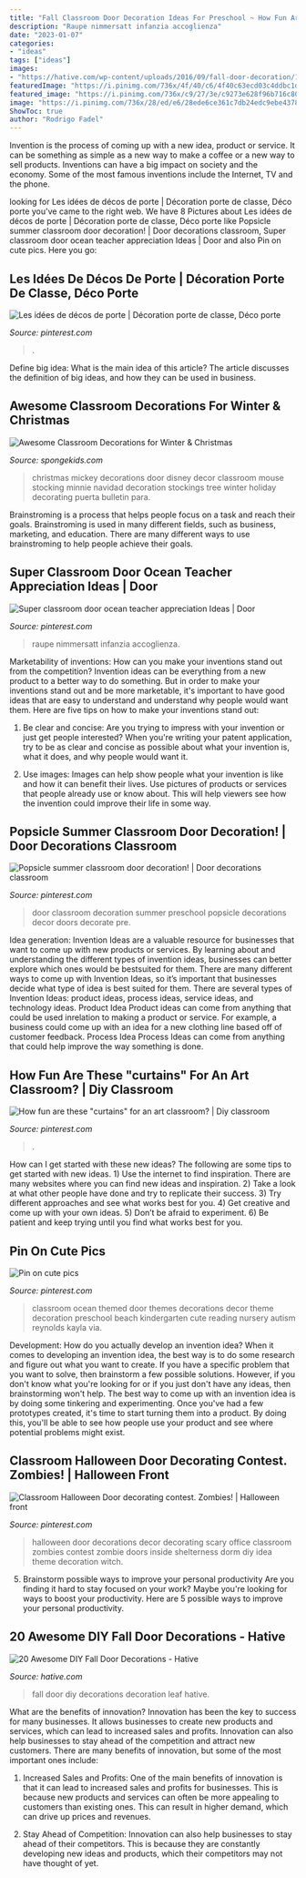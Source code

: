 ```yaml
---
title: "Fall Classroom Door Decoration Ideas For Preschool ~ How Fun Are These &quot;curtains&quot; For An Art Classroom?"
description: "Raupe nimmersatt infanzia accoglienza"
date: "2023-01-07"
categories:
- "ideas"
tags: ["ideas"]
images:
- "https://hative.com/wp-content/uploads/2016/09/fall-door-decoration/16-fall-door-decoration.jpg"
featuredImage: "https://i.pinimg.com/736x/4f/40/c6/4f40c63ecd03c4ddbc1d35c8f8cd6d61.jpg"
featured_image: "https://i.pinimg.com/736x/c9/27/3e/c9273e628f96b716c8078cb7abd2070c.jpg"
image: "https://i.pinimg.com/736x/28/ed/e6/28ede6ce361c7db24edc9ebe4378acc0.jpg"
ShowToc: true
author: "Rodrigo Fadel"
---
```



Invention is the process of coming up with a new idea, product or service. It can be something as simple as a new way to make a coffee or a new way to sell products. Inventions can have a big impact on society and the economy. Some of the most famous inventions include the Internet, TV and the phone.

	

		
looking for Les idées de décos de porte | Décoration porte de classe, Déco porte you've came to the right web. We have 8 Pictures about Les idées de décos de porte | Décoration porte de classe, Déco porte like Popsicle summer classroom door decoration! | Door decorations classroom, Super classroom door ocean teacher appreciation Ideas | Door and also Pin on cute pics. Here you go:
		
    
## Les Idées De Décos De Porte | Décoration Porte De Classe, Déco Porte

<img loading=lazy src="https://i.pinimg.com/736x/f4/9b/d2/f49bd2b9b5fa9ad636dd13f50170845d--classroom-door-classroom-themes.jpg" onerror="this.onerror=null;this.src='https://tse1.mm.bing.net/th?id=OIP.W51Wg28UeQPc_NuSQwrlaQHaJ4&amp;pid=15.1';" alt="Les idées de décos de porte | Décoration porte de classe, Déco porte">

_Source: pinterest.com_

>. 

	

Define big idea: What is the main idea of this article?
The article discusses the definition of big ideas, and how they can be used in business.

    
## Awesome Classroom Decorations For Winter &amp; Christmas

<img loading=lazy src="http://spongekids.com/wp-content/uploads/2016/11/christmas-bulletin-board/17-christmas-bulletin-board-ideas.jpg" onerror="this.onerror=null;this.src='https://tse4.mm.bing.net/th?id=OIP.fglqwP9Tj60vEkuAm1R04gHaNI&amp;pid=15.1';" alt="Awesome Classroom Decorations for Winter &amp; Christmas">

_Source: spongekids.com_

>christmas mickey decorations door disney decor classroom mouse stocking minnie navidad decoration stockings tree winter holiday decorating puerta bulletin para. 

	

Brainstroming is a process that helps people focus on a task and reach their goals. Brainstroming is used in many different fields, such as business, marketing, and education. There are many different ways to use brainstroming to help people achieve their goals.

    
## Super Classroom Door Ocean Teacher Appreciation Ideas | Door

<img loading=lazy src="https://i.pinimg.com/736x/4f/40/c6/4f40c63ecd03c4ddbc1d35c8f8cd6d61.jpg" onerror="this.onerror=null;this.src='https://tse3.mm.bing.net/th?id=OIP.gqJ-E1GAdqHn9NSpA8xtNgAAAA&amp;pid=15.1';" alt="Super classroom door ocean teacher appreciation Ideas | Door">

_Source: pinterest.com_

>raupe nimmersatt infanzia accoglienza. 

	

Marketability of inventions: How can you make your inventions stand out from the competition?
Invention ideas can be everything from a new product to a better way to do something. But in order to make your inventions stand out and be more marketable, it's important to have good ideas that are easy to understand and understand why people would want them. Here are five tips on how to make your inventions stand out:
1. Be clear and concise: Are you trying to impress with your invention or just get people interested? When you're writing your patent application, try to be as clear and concise as possible about what your invention is, what it does, and why people would want it.

2. Use images: Images can help show people what your invention is like and how it can benefit their lives. Use pictures of products or services that people already use or know about. This will help viewers see how the invention could improve their life in some way.

    
## Popsicle Summer Classroom Door Decoration! | Door Decorations Classroom

<img loading=lazy src="https://i.pinimg.com/736x/28/ed/e6/28ede6ce361c7db24edc9ebe4378acc0.jpg" onerror="this.onerror=null;this.src='https://tse1.mm.bing.net/th?id=OIP.ZHgoVtpRD_ga00y5uMXrGwHaJ3&amp;pid=15.1';" alt="Popsicle summer classroom door decoration! | Door decorations classroom">

_Source: pinterest.com_

>door classroom decoration summer preschool popsicle decorations decor doors decorate pre. 

	

Idea generation:
Invention Ideas are a valuable resource for businesses that want to come up with new products or services. By learning about and understanding the different types of invention ideas, businesses can better explore which ones would be bestsuited for them. There are many different ways to come up with Invention Ideas, so it’s important that businesses decide what type of idea is best suited for them.
There are several types of Invention Ideas: product ideas, process ideas, service ideas, and technology ideas. Product Idea 
Product ideas can come from anything that could be used inrelation to making a product or service. For example, a business could come up with an idea for a new clothing line based off of customer feedback. Process Idea 
Process Ideas can come from anything that could help improve the way something is done.

    
## How Fun Are These &quot;curtains&quot; For An Art Classroom? | Diy Classroom

<img loading=lazy src="https://i.pinimg.com/736x/c9/27/3e/c9273e628f96b716c8078cb7abd2070c.jpg" onerror="this.onerror=null;this.src='https://tse2.mm.bing.net/th?id=OIP.dT-H0bt8oBhHYNAAYDtEtAHaGc&amp;pid=15.1';" alt="How fun are these &quot;curtains&quot; for an art classroom? | Diy classroom">

_Source: pinterest.com_

>. 

	

How can I get started with these new ideas?
The following are some tips to get started with new ideas. 1) Use the internet to find inspiration. There are many websites where you can find new ideas and inspiration. 2) Take a look at what other people have done and try to replicate their success. 3) Try different approaches and see what works best for you. 4) Get creative and come up with your own ideas. 5) Don’t be afraid to experiment. 6) Be patient and keep trying until you find what works best for you.

    
## Pin On Cute Pics

<img loading=lazy src="https://i.pinimg.com/736x/63/cf/3a/63cf3a45c5c1c479df89102f707d283a--ocean-themed-classroom-autism-classroom.jpg" onerror="this.onerror=null;this.src='https://tse3.mm.bing.net/th?id=OIP.dKGhvP_6-hNtJ5vT0OPHQAHaJ3&amp;pid=15.1';" alt="Pin on cute pics">

_Source: pinterest.com_

>classroom ocean themed door themes decorations decor theme decoration preschool beach kindergarten cute reading nursery autism reynolds kayla via. 

	

Development: How do you actually develop an invention idea?
When it comes to developing an invention idea, the best way is to do some research and figure out what you want to create. If you have a specific problem that you want to solve, then brainstorm a few possible solutions. However, if you don't know what you're looking for or if you just don't have any ideas, then brainstorming won't help. The best way to come up with an invention idea is by doing some tinkering and experimenting. Once you've had a few prototypes created, it's time to start turning them into a product. By doing this, you'll be able to see how people use your product and see where potential problems might exist.

    
## Classroom Halloween Door Decorating Contest. Zombies! | Halloween Front

<img loading=lazy src="https://i.pinimg.com/736x/00/7c/c7/007cc71fad27e7ca9fda38e7534620d1--halloween-front-doors-halloween-door.jpg" onerror="this.onerror=null;this.src='https://tse4.mm.bing.net/th?id=OIP.d2LP6l0xeLevq9ZPkDJz9wHaJ3&amp;pid=15.1';" alt="Classroom Halloween Door decorating contest. Zombies! | Halloween front">

_Source: pinterest.com_

>halloween door decorations decor decorating scary office classroom zombies contest zombie doors inside shelterness dorm diy idea theme decoration witch. 

	

5. Brainstorm possible ways to improve your personal productivity
Are you finding it hard to stay focused on your work? Maybe you're looking for ways to boost your productivity. Here are 5 possible ways to improve your personal productivity.

    
## 20 Awesome DIY Fall Door Decorations - Hative

<img loading=lazy src="https://hative.com/wp-content/uploads/2016/09/fall-door-decoration/16-fall-door-decoration.jpg" onerror="this.onerror=null;this.src='https://tse4.mm.bing.net/th?id=OIP.ez9QC2o2GIELsMyVb3imxgHaJ4&amp;pid=15.1';" alt="20 Awesome DIY Fall Door Decorations - Hative">

_Source: hative.com_

>fall door diy decorations decoration leaf hative. 

	

What are the benefits of innovation?
Innovation has been the key to success for many businesses. It allows businesses to create new products and services, which can lead to increased sales and profits. Innovation can also help businesses to stay ahead of the competition and attract new customers.
There are many benefits of innovation, but some of the most important ones include:

1) Increased Sales and Profits: One of the main benefits of innovation is that it can lead to increased sales and profits for businesses. This is because new products and services can often be more appealing to customers than existing ones. This can result in higher demand, which can drive up prices and revenues.

2) Stay Ahead of Competition: Innovation can also help businesses to stay ahead of their competitors. This is because they are constantly developing new ideas and products, which their competitors may not have thought of yet.

